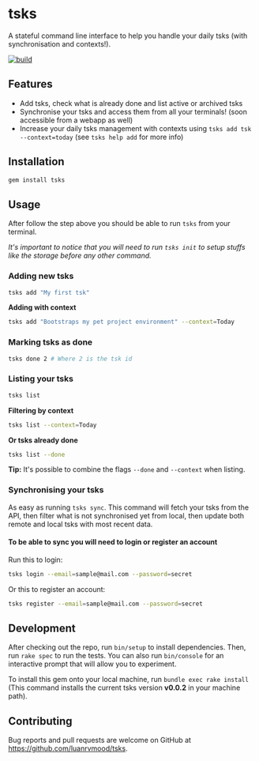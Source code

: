 # tsks

A stateful command line interface to help you handle your daily tsks (with 
synchronisation and contexts!).

[![build](https://travis-ci.com/luanrvmood/tsks.svg?branch=master)](https://travis-ci.com/luanrvmood/tsks)

## Features

* Add tsks, check what is already done and list active or archived tsks
* Synchronise your tsks and access them from all your terminals! 
  (soon accessible from a webapp as well)
* Increase your daily tsks management with contexts using 
  `tsks add tsk --context=today` (see `tsks help add` for more info)

## Installation

```ruby
gem install tsks
```

## Usage

After follow the step above you should be able to run `tsks` from your terminal. 

_It's important to notice that you will need to run `tsks init` to setup stuffs 
like the storage before any other command._

### Adding new tsks

```sh
tsks add "My first tsk"
```

**Adding with context**

```sh
tsks add "Bootstraps my pet project environment" --context=Today
```

### Marking tsks as done 

```sh
tsks done 2 # Where 2 is the tsk id
```

### Listing your tsks

```sh
tsks list
```

**Filtering by context**

```sh
tsks list --context=Today
```

**Or tsks already done**
```sh
tsks list --done
```

**Tip:** It's possible to combine the flags `--done` and `--context` when 
listing.

### Synchronising your tsks

As easy as running `tsks sync`. This command will fetch your tsks from the API, 
then filter what is not synchronised yet from local, then update both 
remote and local tsks with most recent data.

#### To be able to sync you will need to login or register an account

Run this to login:

```sh
tsks login --email=sample@mail.com --password=secret
```

Or this to register an account:

```sh
tsks register --email=sample@mail.com --password=secret
```

## Development

After checking out the repo, run `bin/setup` to install dependencies. Then, run
`rake spec` to run the tests. You can also run `bin/console` for an interactive
prompt that will allow you to experiment.

To install this gem onto your local machine, run `bundle exec rake install`
(This command installs the current tsks version **v0.0.2** in your machine
path).

## Contributing

Bug reports and pull requests are welcome on GitHub at https://github.com/luanrvmood/tsks.

